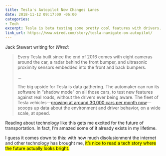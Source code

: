 ```yaml
---
title: Tesla's Autopilot Now Changes Lanes
date: 2018-11-12 09:17:00 -06:00
categories:
- Tech
excerpt: Tesla is beta testing some pretty cool features with drivers.
link_url: https://www.wired.com/story/tesla-navigate-on-autopilot/
---
```


Jack Stewart writing for *Wired*:

> Every Tesla built since the end of 2016 comes with eight cameras around the car, a radar behind the front bumper, and ultrasonic proximity sensors embedded into the front and back bumpers.
>
> …
>
> The big upside for Tesla is data gathering. The automaker can run its software in “shadow mode” on all those cars, to test new features against real roads, without the drivers ever being aware. The fleet of Tesla vehicles—[growing at around 30,000 cars per month now](https://www.wired.com/story/tesla-q3-production-numbers/)—scoops up data about the environment and driver behavior, on a wide scale, at speed.

Reading about technology like this gets me excited for the future of transportation. In fact, I’m amazed some of it already exists in my lifetime.

I guess it comes down to this: with how much disolusionment the internet and other technology has brought me, <mark>it’s nice to read a tech story where the future actually looks bright.</mark>
